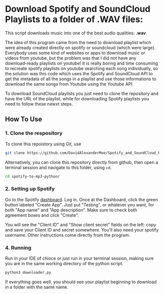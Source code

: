 # Download Spotify and SoundCloud Playlists to a folder of .WAV files:

This script downloads music into one of the best audio qualities: **.wav**.

The idea of this program came from the need to download playlist which were already created directly on spotify or soundcloud (which were large).
Everybody uses some kind of websites or apps to download music or videos from youtube, but the problem was that I did not have any download-ready playlists on youtube!
It is really boring and time consuming to recreate spotify playlists on youtube searching each song individually, so the solution was this code which uses the Spotify and SoundCloud API to get the metadata of all the songs in a playlist and use those informations to download the same songs from Youtube using the Youtube API.

To download SoundCloud playlists you just need to clone the repository and have the URL of the playlist, while for downloading Spotify playlists you need to follow these newxt steps.

## How To Use
### 1. Clone the respository

To clone this repoistory using Git, use

```bash
git clone https://github.com/DavidAlexanderMoe/Spotify_and_SoundCloud_Playlist_to_WAV_Folder
```

Alternatively, you can clone this repository directly from github, then open a terminal session and navigate to this folder, using `cd`.

```bash
cd spotify-to-mp3-python/
```

### 2. Setting up Spotify

Go to the Spotify [dashboard](https://developer.spotify.com/dashboard/).  Log in. Once at the Dashboard, click the green button labeled "Create App". Just put "Testing", or whatever you want, for both "App name" and "App description". Make sure to check both agreement boxes and click "Create".

You will see the "Client ID" and "Show client secret" fields on the left: copy and save your Client ID and secret somewhere.
You'll also need your spotify username. 
Other instructions come directly from the program.

### 4. Running
Run in your IDE of chioce or just run in your terminal session, making sure you are in the same working directory of the python script.

```bash
python3 downloader.py
```

If everything goes well, you should see your playlist beginning to download in a folder with the same name.
